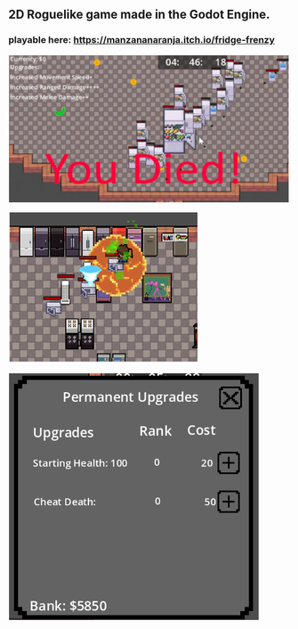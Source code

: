 ## 2D Roguelike game made in the Godot Engine. 

### playable here: https://manzananaranja.itch.io/fridge-frenzy

![bossfight](bossfight.png)

![gameplay](gameplay.png)

![upgrades](upgrades.png)
